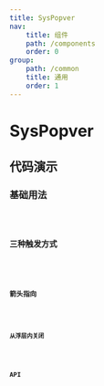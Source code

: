 ```yaml
---
title: SysPopver
nav:
    title: 组件
    path: /components
    order: 0
group:
    path: /common
    title: 通用
    order: 1
---
```


# SysPopver

## 代码演示

### 基础用法

  <code src="./demo/base.tsx">

### 三种触发方式
  <code src="./demo/trigger.tsx">

### 箭头指向
  <code src="./demo/arrowPointAtCenter.tsx">

### 从浮层内关闭
  <code src="./demo/close.tsx" >

## API
 <API src="./SysPopver.tsx" hideTitle></API>